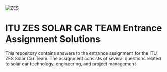 


[![ZES](https://pbs.twimg.com/profile_images/1565407926281535489/aFbEugeg_400x400.jpg)](https://www.itusct.com/)


# ITU ZES SOLAR CAR TEAM Entrance Assignment Solutions

This repository contains answers to the entrance assignment for the ITU ZES Solar Car Team. The assignment consists of several questions related to solar car technology, engineering, and project management




